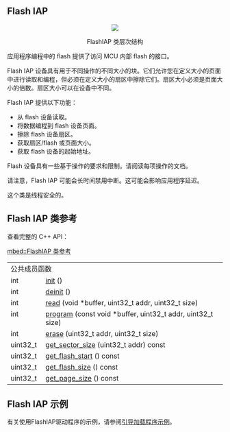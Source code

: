 ## Flash IAP
<div align=center><img src="https://os.mbed.com/docs/v5.9/mbed-os-api-doxy/classmbed_1_1_flash_i_a_p.png">

FlashIAP 类层次结构</div>                                                                         

应用程序编程中的 flash 提供了访问 MCU 内部 flash 的接口。

Flash IAP 设备具有用于不同操作的不同大小的块。它们允许您在定义大小的页面中进行读取和编程，但必须在定义大小的扇区中擦除它们。扇区大小必须是页面大小的倍数。扇区大小可以在设备中不同。

Flash IAP 提供以下功能：

+ 从 flash 设备读取。
+ 将数据编程到 flash 设备页面。
+ 擦除 flash 设备扇区。
+ 获取扇区/flash 或页面大小。
+ 获取 flash 设备的起始地址。

Flash 设备具有一些基于操作的要求和限制。请阅读每项操作的文档。

请注意，Flash IAP 可能会长时间禁用中断。这可能会影响应用程序延迟。

这个类是线程安全的。

## Flash IAP 类参考
查看完整的 C++ API：

[mbed::FlashIAP 类参考](http://os.mbed.com/docs/v5.9/mbed-os-api-doxy/classmbed_1_1_flash_i_a_p.html)

<table><tbody><tr><td colspan="2">公共成员函数</td>
		</tr><tr><td style="vertical-align:top;">int&nbsp;</td>
			<td style="vertical-align:bottom;"><a href="http://os.mbed.com/docs/v5.9/mbed-os-api-doxy/classmbed_1_1_flash_i_a_p.html#a39fa00030b9c2f503dac92511d87e0cb" rel="nofollow" target="_blank">init</a> ()</td>
		</tr><tr><td style="vertical-align:top;">int&nbsp;</td>
			<td style="vertical-align:bottom;"><a href="http://os.mbed.com/docs/v5.9/mbed-os-api-doxy/classmbed_1_1_flash_i_a_p.html#a2508144033abefb374cfb1cd5c240479" rel="nofollow" target="_blank">deinit</a> ()</td>
		</tr><tr><td style="vertical-align:top;">int&nbsp;</td>
			<td style="vertical-align:bottom;"><a href="http://os.mbed.com/docs/v5.9/mbed-os-api-doxy/classmbed_1_1_flash_i_a_p.html#adcc6fab51a22a7511422b7add6e5f62b" rel="nofollow" target="_blank">read</a> (void *buffer, uint32_t addr, uint32_t size)</td>
		</tr><tr><td style="vertical-align:top;">int&nbsp;</td>
			<td style="vertical-align:bottom;"><a href="http://os.mbed.com/docs/v5.9/mbed-os-api-doxy/classmbed_1_1_flash_i_a_p.html#a8b135b7ad61c9ec8185f9e1cb8122e7b" rel="nofollow" target="_blank">program</a> (const void *buffer, uint32_t addr, uint32_t size)</td>
		</tr><tr><td style="vertical-align:top;">int&nbsp;</td>
			<td style="vertical-align:bottom;"><a href="http://os.mbed.com/docs/v5.9/mbed-os-api-doxy/classmbed_1_1_flash_i_a_p.html#a7bef66722193d4c5f214868c505fd3c7" rel="nofollow" target="_blank">erase</a> (uint32_t addr, uint32_t size)</td>
		</tr><tr><td style="vertical-align:top;">uint32_t&nbsp;</td>
			<td style="vertical-align:bottom;"><a href="http://os.mbed.com/docs/v5.9/mbed-os-api-doxy/classmbed_1_1_flash_i_a_p.html#a72f92b4b353a9a434e9317ade0c84a16" rel="nofollow" target="_blank">get_sector_size</a> (uint32_t addr) const</td>
		</tr><tr><td style="vertical-align:top;">uint32_t&nbsp;</td>
			<td style="vertical-align:bottom;"><a href="http://os.mbed.com/docs/v5.9/mbed-os-api-doxy/classmbed_1_1_flash_i_a_p.html#a3f18e06f2fe5bd00a12cc642143bf5c6" rel="nofollow" target="_blank">get_flash_start</a> () const</td>
		</tr><tr><td style="vertical-align:top;">uint32_t&nbsp;</td>
			<td style="vertical-align:bottom;"><a href="http://os.mbed.com/docs/v5.9/mbed-os-api-doxy/classmbed_1_1_flash_i_a_p.html#af3b94e90cbd9e93ac25d4cd48bebf9aa" rel="nofollow" target="_blank">get_flash_size</a> () const</td>
		</tr><tr><td style="vertical-align:top;">uint32_t&nbsp;</td>
			<td style="vertical-align:bottom;"><a href="http://os.mbed.com/docs/v5.9/mbed-os-api-doxy/classmbed_1_1_flash_i_a_p.html#a27624b32ed2cc77a986d71153a7728d0" rel="nofollow" target="_blank">get_page_size</a> () const</td>
		</tr></tbody></table>

## Flash IAP 示例
有关使用FlashIAP驱动程序的示例，请参阅[引导加载程序示例](https://github.com/ARMmbed/mbed-os-example-bootloader)。